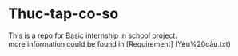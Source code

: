 # Thuc-tap-co-so
This is a repo for Basic internship in school project. <br>
more information could be found in [Requirement] (Yêu%20cầu.txt)
